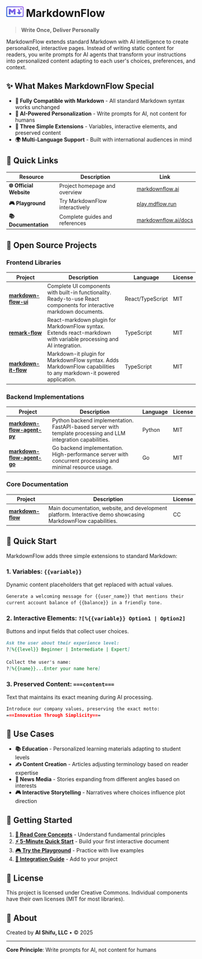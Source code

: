 # <img src="assets/logos/logo-color.svg" alt="MarkdownFlow Logo" height="28"> MarkdownFlow

> **Write Once, Deliver Personally**

MarkdownFlow extends standard Markdown with AI intelligence to create personalized, interactive pages. Instead of writing static content for readers, you write prompts for AI agents that transform your instructions into personalized content adapting to each user's choices, preferences, and context.

## ✨ What Makes MarkdownFlow Special

- **📝 Fully Compatible with Markdown** - All standard Markdown syntax works unchanged
- **🤖 AI-Powered Personalization** - Write prompts for AI, not content for humans
- **🎯 Three Simple Extensions** - Variables, interactive elements, and preserved content
- **🌍 Multi-Language Support** - Built with international audiences in mind

## 🚀 Quick Links

| Resource | Description | Link |
|----------|-------------|------|
| **🌐 Official Website** | Project homepage and overview | [markdownflow.ai](https://markdownflow.ai) |
| **🎮 Playground** | Try MarkdownFlow interactively | [play.mdflow.run](https://play.mdflow.run) |
| **📚 Documentation** | Complete guides and references | [markdownflow.ai/docs](https://markdownflow.ai/docs) |

## 🔧 Open Source Projects

### Frontend Libraries

| Project | Description | Language | License |
|---------|-------------|----------|---------|
| [**markdown-flow-ui**](https://github.com/ai-shifu/markdown-flow-ui) | Complete UI components with built-in functionality. Ready-to-use React components for interactive markdown documents. | React/TypeScript | MIT |
| [**remark-flow**](https://github.com/ai-shifu/remark-flow) | React-markdown plugin for MarkdownFlow syntax. Extends react-markdown with variable processing and AI integration. | TypeScript | MIT |
| [**markdown-it-flow**](https://github.com/ai-shifu/markdown-it-flow) | Markdown-it plugin for MarkdownFlow syntax. Adds MarkdownFlow capabilities to any markdown-it powered application. | TypeScript | MIT |

### Backend Implementations

| Project | Description | Language | License |
|---------|-------------|----------|---------|
| [**markdown-flow-agent-py**](https://github.com/ai-shifu/markdown-flow-agent-py) | Python backend implementation. FastAPI-based server with template processing and LLM integration capabilities. | Python | MIT |
| [**markdown-flow-agent-go**](https://github.com/ai-shifu/markdown-flow-agent-go) | Go backend implementation. High-performance server with concurrent processing and minimal resource usage. | Go | MIT |

### Core Documentation

| Project | Description | License |
|---------|-------------|---------|
| [**markdown-flow**](https://github.com/ai-shifu/markdown-flow) | Main documentation, website, and development platform. Interactive demo showcasing MarkdownFlow capabilities. | CC |

## 📖 Quick Start

MarkdownFlow adds three simple extensions to standard Markdown:

### 1. Variables: `{{variable}}`

Dynamic content placeholders that get replaced with actual values.

```markdown
Generate a welcoming message for {{user_name}} that mentions their
current account balance of {{balance}} in a friendly tone.
```

### 2. Interactive Elements: `?[%{{variable}} Option1 | Option2]`

Buttons and input fields that collect user choices.

```markdown
Ask the user about their experience level:
?[%{{level}} Beginner | Intermediate | Expert]

Collect the user's name:
?[%{{name}}...Enter your name here]
```

### 3. Preserved Content: `===content===`

Text that maintains its exact meaning during AI processing.

```markdown
Introduce our company values, preserving the exact motto:
===Innovation Through Simplicity===
```

## 🌟 Use Cases

- **📚 Education** - Personalized learning materials adapting to student levels
- **✍️ Content Creation** - Articles adjusting terminology based on reader expertise  
- **📰 News Media** - Stories expanding from different angles based on interests
- **🎮 Interactive Storytelling** - Narratives where choices influence plot direction

## 🎯 Getting Started

1. **[📖 Read Core Concepts](https://markdownflow.ai/docs/getting-started/concepts/)** - Understand fundamental principles
2. **[⚡ 5-Minute Quick Start](https://markdownflow.ai/docs/getting-started/quick-start/)** - Build your first interactive document
3. **[🎮 Try the Playground](https://play.mdflow.run)** - Practice with live examples
4. **[🚀 Integration Guide](https://markdownflow.ai/docs/getting-started/integration/)** - Add to your project

## 📄 License

This project is licensed under Creative Commons. Individual components have their own licenses (MIT for most libraries).

## 🏢 About

Created by **AI Shifu, LLC** • © 2025

---

**Core Principle**: Write prompts for AI, not content for humans
